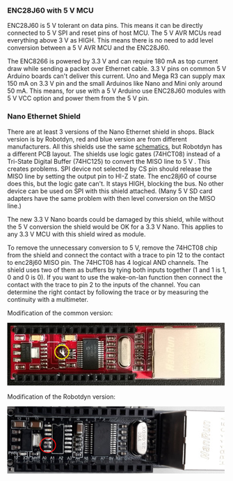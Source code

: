 ### ENC28J60 with 5 V MCU

ENC28J60 is 5 V tolerant on data pins. This means it can be directly connected to 5 V SPI and reset pins of host MCU. The 5 V AVR MCUs read everything above 3 V as HIGH. This means there is no need to add level conversion between a 5 V AVR MCU and the ENC28J60.

The ENC8266 is powered by 3.3 V and can require 180 mA as top current draw while sending a packet over Ethernet cable. 3.3 V pins on common 5 V Arduino boards can't deliver this current. Uno and Mega R3 can supply max 150 mA on 3.3 V pin and the small Arduinos like Nano and Mini only around 50 mA. This means, for use with a 5 V Arduino use ENC28J60 modules with 5 V VCC option and power them from the 5 V pin.

### Nano Ethernet Shield

There are at least 3 versions of the Nano Ethernet shield in shops. Black version is by Robotdyn, red and blue version are from different manufacturers. All this shields use the same [schematics](https://www.open-electronics.org/low-cost-ethernet-shield-with-enc28j60/), but Robotdyn has a different PCB layout. The shields use logic gates (74HCT08) instead of a Tri-State Digital Buffer (74HC125) to convert the MISO line to 5 V . This creates problems. SPI device not selected by CS pin should release the MISO line by setting the output pin to HI-Z state. The enc28j60 of course does this, but the logic gate can't. It stays HIGH, blocking the bus. No other device can be used on SPI with this shield attached. (Many 5 V SD card adapters have the same problem with then level conversion on the MISO line.)

The new 3.3 V Nano boards could be damaged by this shield, while without the 5 V conversion the shield would be OK for a 3.3 V Nano. This applies to any 3.3 V MCU with this shield wired as module.

To remove the unnecessary conversion to 5 V, remove the 74HCT08 chip from the shield and connect the contact with a trace to pin 12 to the contact to enc28j60 MISO pin. The 74HCT08 has 4 logical AND channels. The shield uses two of them as buffers by tying both inputs together (1 and 1 is 1, 0 and 0 is 0). If you want to use the wake-on-lan function then connect the contact with the trace to pin 2 to the inputs of the channel. You can determine the right contact by following the trace or by measuring the continuity with a multimeter.

Modification of the common version:

![Common Nano shield patch](nano-shield-patch.jpg)

Modification of the Robotdyn version:

![Robotdyn Nano shield patch](robotdyn-shield-patch.jpg)
